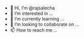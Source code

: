 - 👋 Hi, I’m @rajsalecha
- 👀 I’m interested in ...
- 🌱 I’m currently learning ...
- 💞️ I’m looking to collaborate on ...
- 📫 How to reach me ...

<!---
rajsalecha/rajsalecha is a ✨ special ✨ repository because its `README.md` (this file) appears on your GitHub profile.
You can click the Preview link to take a look at your changes.
--->
